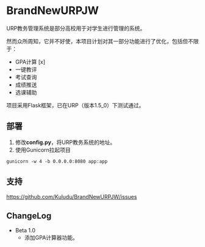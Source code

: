 # BrandNewURPJW

URP教务管理系统是部分高校用于对学生进行管理的系统。

然而众所周知，它并不好使，本项目计划对其一部分功能进行了优化，包括但不限于：

* GPA计算 [x]
* 一键教评
* 考试查询
* 成绩推送
* 选课辅助

项目采用Flask框架，已在URP（版本1.5_0）下测试通过。

## 部署

1. 修改**config.py**，将URP教务系统的地址。
2. 使用Gunicorn拉起项目

```
gunicorn -w 4 -b 0.0.0.0:8080 app:app
```

## 支持

https://github.com/Kuludu/BrandNewURPJW/issues

## ChangeLog

* Beta 1.0
  * 添加GPA计算器功能。

